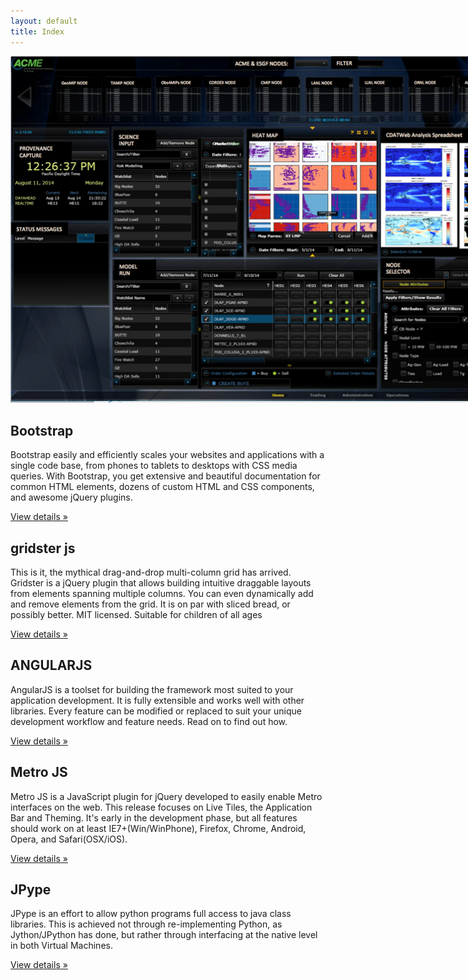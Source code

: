 ```yaml
---
layout: default
title: Index
---
```


<div class="jumbotron">
  <img src="Data/media/images/ACME-DESKTOP.png" style="max-width: 1020px"/>
</div>

<div class="row">

  <div class="col-xs-6 col-lg-4">
    <h2>Bootstrap</h2>
    <p>
    Bootstrap easily and efficiently scales your websites and applications with a single code base, from phones to tablets to desktops with CSS media queries. With Bootstrap, you get extensive and beautiful documentation for common HTML elements, dozens of custom HTML and CSS components, and awesome jQuery plugins.
    </p>
    <p><a class="btn btn-default" href="http://getbootstrap.com" role="button">View details »</a></p>
  </div><!--/.col-xs-6.col-lg-4-->

  <div class="col-xs-6 col-lg-4">
    <h2>gridster js</h2>
    <p>
    This is it, the mythical drag-and-drop multi-column grid has arrived. Gridster is a jQuery plugin that allows building intuitive draggable layouts from elements spanning multiple columns. You can even dynamically add and remove elements from the grid. It is on par with sliced bread, or possibly better. MIT licensed. Suitable for children of all ages
    </p>
    <p><a class="btn btn-default" href="http://gridster.net" role="button">View details »</a></p>
  </div><!--/.col-xs-6.col-lg-4-->

  <div class="col-xs-6 col-lg-4">
    <h2>ANGULARJS</h2>
    <p>
    AngularJS is a toolset for building the framework most suited to your application development. It is fully extensible and works well with other libraries. Every feature can be modified or replaced to suit your unique development workflow and feature needs. Read on to find out how.
    </p>
    <p><a class="btn btn-default" href="https://angularjs.org" role="button">View details »</a></p>
  </div><!--/.col-xs-6.col-lg-4-->

  <div class="col-xs-6 col-lg-4">
    <h2>Metro JS</h2>
    <p>
    Metro JS is a JavaScript plugin for jQuery developed to easily enable Metro interfaces on the web. This release focuses on Live Tiles, the Application Bar and Theming. It's early in the development phase, but all features should work on at least IE7+(Win/WinPhone), Firefox, Chrome, Android, Opera, and Safari(OSX/iOS).
    </p>
    <p><a class="btn btn-default" href="http://www.drewgreenwell.com/projects/metrojs" role="button">View details »</a></p>
  </div><!--/.col-xs-6.col-lg-4-->

  <div class="col-xs-6 col-lg-4">
    <h2>JPype</h2>
    <p>
    JPype is an effort to allow python programs full access to java class libraries. This is achieved not through re-implementing Python, as Jython/JPython has done, but rather through interfacing at the native level in both Virtual Machines.
    </p>
    <p><a class="btn btn-default" href="http://jpype.sourceforge.net" role="button">View details »</a></p>
  </div><!--/.col-xs-6.col-lg-4-->

</div>
